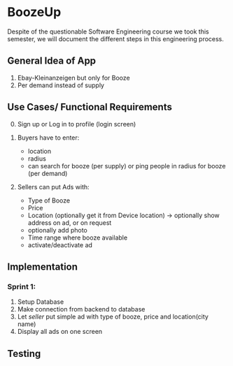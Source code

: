 # BoozeUp
Despite of the questionable Software Engineering course we took this semester, we will document the different steps in this engineering process.

## General Idea of App
1. Ebay-Kleinanzeigen but only for Booze
2. Per demand instead of supply

## Use Cases/ Functional Requirements

0. Sign up or Log in to profile (login screen)
1. Buyers have to enter:
    - location
    - radius
    - can search for booze (per supply) or ping people in radius for booze (per demand)

4. Sellers can put Ads with:
    - Type of Booze
    - Price
    - Location (optionally get it from Device location)
    -> optionally show address on ad, or on request
    - optionally add photo
    - Time range where booze available
    - activate/deactivate ad

## Implementation

### Sprint 1:
1. Setup Database
2. Make connection from backend to database
3. Let *seller* put simple ad with type of booze, price and location(city name)
4. Display all ads on one screen
## Testing
